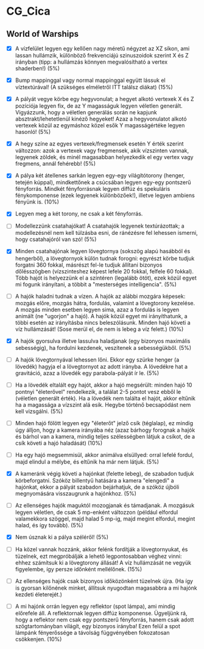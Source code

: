  # CG_Cica

## World of Warships

- [x] A vízfelület legyen egy kellően nagy méretű négyzet az XZ síkon, ami lassan hullámzik, különböző frekvenciájú szinuszoidok szerint X és Z irányban (tipp: a hullámzás könnyen megvalósítható a vertex shaderben!) (5%)
- [x] Bump mappinggal vagy normal mappinggal együtt lássuk el víztextúrával! (A szükséges elméletről ITT találsz diákat) (15%)

- [x] A pályát vegye körbe egy hegyvonulat; a hegyet alkotó vertexek X és Z pozíciója legyen fix, de az Y magasságuk legyen véletlen generált. Vigyázzunk, hogy a véletlen generálás során ne kapjunk absztrakt/lehetetlenül kinéző hegyeket! Azaz a hegyvonulatot alkotó vertexek közül az egymáshoz közel esők Y magasságértéke legyen hasonló! (5%)
- [x] A hegy színe az egyes vertexek/fregmensek esetén Y érték szerint változzon: azok a vertexek vagy fregmensek, akik vízszinten vannak, legyenek zöldek, és minél magasabban helyezkedik el egy vertex vagy fregmens, annál fehérebb! (5%)

- [x] A pálya két átellenes sarkán legyen egy-egy világítótorony (henger, tetején kúppal), mindkettőnek a csúcsában legyen egy-egy pontszerű fényforrás. Mindkét fényforrásnak legyen diffúz és spekuláris fénykomponense (ezek legyenek különbözőek!), illetve legyen ambiens fényünk is. (10%)
- [x] Legyen meg a két torony, ne csak a két fényforrás.

- [ ] Modellezzünk csatahajókat! A csatahajók legyenek textúrázottak; a modellezésnél nem kell túlzásba esni, de ránézésre fel lehessen ismerni, hogy csatahajóról van szó! (5%)
- [x] Minden csatahajónak legyen lövegtornya (sokszög alapú hasábból és hengerből), a lövegtornyok külön tudnak forogni: egyrészt körbe tudjuk forgatni 360 fokkal, másrészt fel-le tudjuk állítani bizonyos dőlésszögben (vízszinteshez képest lefele 20 fokkal, felfele 60 fokkal). Több hajót is helyezzünk el a színtéren (legalább ötöt), ezek közül egyet mi fogunk irányítani, a többit a "mesterséges intelligencia". (5%)

- [ ] A hajók haladni tudnak a vízen. A hajók az alábbi mozgára képesek: mozgás előre, mozgás hátra, fordulás, valamint a lövegtorony kezelése. A mozgás minden esetben legyen sima, azaz a fordulás is legyen animált (ne "ugorjon" a hajó). A hajók közül egyet mi irányíthatunk, a többi esetén az irányításba nincs beleszólásunk. Minden hajó követi a víz hullámzását! (Sose merül el, de nem is lebeg a víz felett.) (10%)
- [x] A hajók gyorsulva illetve lassulva haladjanak (egy bizonyos maximális sebességig), ha fordulni kezdenek, veszítenek a sebességükből. (5%)

- [ ] A hajók lövegtornyával lehessen lőni. Ekkor egy szürke henger (a lövedék) hagyja el a lövegtornyot az adott irányba. A lövedékre hat a gravitáció, azaz a lövedék egy parabola-pályát ír le. (5%)
- [ ] Ha a lövedék eltalált egy hajót, akkor a hajó megsérült: minden hajó 10 pontnyi "életerővel" rendelkezik, a találat 2-5 pontot vesz ebből le (véletlen generált érték). Ha a lövedék nem találta el hajót, akkor eltűnik ha a magassága a vízszint alá esik. Hegybe történő becsapódást nem kell vizsgálni. (5%)
- [ ] Minden hajó fölött legyen egy "életerőt" jelző csík (téglalap), ez mindig úgy álljon, hogy a kamera irányába néz (azaz bárhogy forognak a hajók és bárhol van a kamera, mindig teljes szélességben látjuk a csíkot, de a csík követi a hajó haladását) (10%)
- [ ] Ha egy hajó megsemmisül, akkor animálva elsüllyed: orral lefelé fordul, majd elindul a mélybe, és eltűnik ha már nem látjuk. (5%)

- [x] A kameránk végig követi a hajónkat (felette lebeg), de szabadon tudjuk körbeforgatni. Szóköz billentyű hatására a kamera "elengedi" a hajónkat, ekkor a pályát szabadon bejárhatjuk, de a szóköz újbóli megnyomására visszaugrunk a hajónkhoz. (5%)

- [ ] Az ellenséges hajók maguktól mozogjanak és támadjanak. A mozgásuk legyen véletlen, de csak 5 mp-enként változzon (például elfordul valamekkora szöggel, majd halad 5 mp-ig, majd megint elfordul, megint halad, és így tovább). (5%)
- [x] Nem úsznak ki a pálya széléről! (5%) 
- [ ]  Ha közel vannak hozzánk, akkor felénk fordítják a lövegtornyukat, és tüzelnek, ezt megpróbálják a lehető legpontosabban véghez vinni: ehhez számítsuk ki a lövegtorony állását! A víz hullámzását ne vegyük figyelembe, így persze időnként mellélőnek. (15%)
- [ ] Az ellenséges hajók csak bizonyos időközönként tüzelnek újra. (Ha így is gyorsan kilőnének minket, állítsuk nyugodtan magasabbra a mi hajónk kezdeti életerejét.)

- [ ] A mi hajónk orrán legyen egy reflektor (spot lámpa), ami mindig előrefele áll. A reflektornak legyen diffúz komponense. Ügyeljünk rá, hogy a reflektor nem csak egy pontszerű fényforrás, hanem csak adott szögtartományban világít, egy bizonyos irányba! Ezen felül a spot lámpánk fényerőssége a távolság függvényében fokozatosan csökkenjen. (10%)
